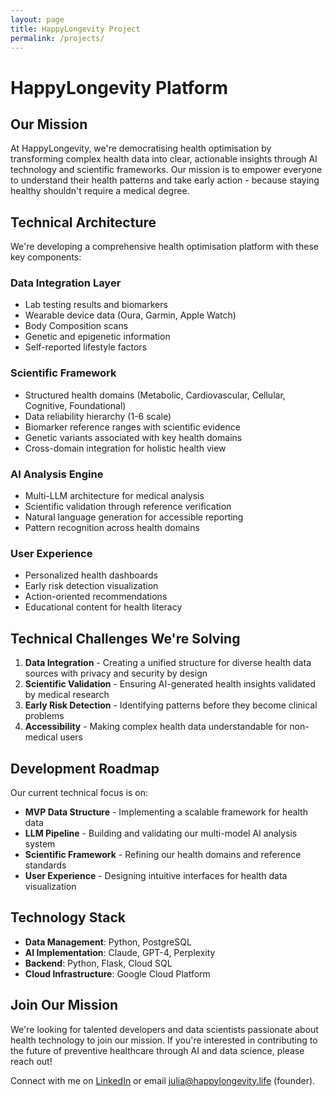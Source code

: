 ```yaml
---
layout: page
title: HappyLongevity Project
permalink: /projects/
---
```


# HappyLongevity Platform

## Our Mission

At HappyLongevity, we're democratising health optimisation by transforming complex health data into clear, actionable insights through AI technology and scientific frameworks. Our mission is to empower everyone to understand their health patterns and take early action - because staying healthy shouldn't require a medical degree.

## Technical Architecture

We're developing a comprehensive health optimisation platform with these key components:

### Data Integration Layer
- Lab testing results and biomarkers
- Wearable device data (Oura, Garmin, Apple Watch)
- Body Composition scans
- Genetic and epigenetic information
- Self-reported lifestyle factors

### Scientific Framework
- Structured health domains (Metabolic, Cardiovascular, Cellular, Cognitive, Foundational)
- Data reliability hierarchy (1-6 scale)
- Biomarker reference ranges with scientific evidence
- Genetic variants associated with key health domains 
- Cross-domain integration for holistic health view

### AI Analysis Engine
- Multi-LLM architecture for medical analysis
- Scientific validation through reference verification
- Natural language generation for accessible reporting
- Pattern recognition across health domains

### User Experience
- Personalized health dashboards
- Early risk detection visualization
- Action-oriented recommendations
- Educational content for health literacy

## Technical Challenges We're Solving

1. **Data Integration** - Creating a unified structure for diverse health data sources with privacy and security by design
2. **Scientific Validation** - Ensuring AI-generated health insights validated by medical research
3. **Early Risk Detection** - Identifying patterns before they become clinical problems
4. **Accessibility** - Making complex health data understandable for non-medical users

## Development Roadmap

Our current technical focus is on:

- **MVP Data Structure** - Implementing a scalable framework for health data
- **LLM Pipeline** - Building and validating our multi-model AI analysis system
- **Scientific Framework** - Refining our health domains and reference standards
- **User Experience** - Designing intuitive interfaces for health data visualization

## Technology Stack

- **Data Management**: Python, PostgreSQL
- **AI Implementation**: Claude, GPT-4, Perplexity
- **Backend**: Python, Flask, Cloud SQL
- **Cloud Infrastructure**: Google Cloud Platform

## Join Our Mission

We're looking for talented developers and data scientists passionate about health technology to join our mission. If you're interested in contributing to the future of preventive healthcare through AI and data science, please reach out!

Connect with me on [LinkedIn](https://linkedin.com/in/julia-persson-digital-transformation/) or email [julia@happylongevity.life](mailto:julia@happylongevity.life) (founder).